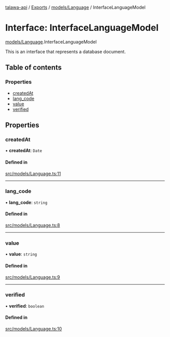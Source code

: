 [talawa-api](../README.md) / [Exports](../modules.md) / [models/Language](../modules/models_Language.md) / InterfaceLanguageModel

# Interface: InterfaceLanguageModel

[models/Language](../modules/models_Language.md).InterfaceLanguageModel

This is an interface that represents a database document.

## Table of contents

### Properties

- [createdAt](models_Language.InterfaceLanguageModel.md#createdat)
- [lang\_code](models_Language.InterfaceLanguageModel.md#lang_code)
- [value](models_Language.InterfaceLanguageModel.md#value)
- [verified](models_Language.InterfaceLanguageModel.md#verified)

## Properties

### createdAt

• **createdAt**: `Date`

#### Defined in

[src/models/Language.ts:11](https://github.com/PalisadoesFoundation/talawa-api/blob/65069df/src/models/Language.ts#L11)

___

### lang\_code

• **lang\_code**: `string`

#### Defined in

[src/models/Language.ts:8](https://github.com/PalisadoesFoundation/talawa-api/blob/65069df/src/models/Language.ts#L8)

___

### value

• **value**: `string`

#### Defined in

[src/models/Language.ts:9](https://github.com/PalisadoesFoundation/talawa-api/blob/65069df/src/models/Language.ts#L9)

___

### verified

• **verified**: `boolean`

#### Defined in

[src/models/Language.ts:10](https://github.com/PalisadoesFoundation/talawa-api/blob/65069df/src/models/Language.ts#L10)

